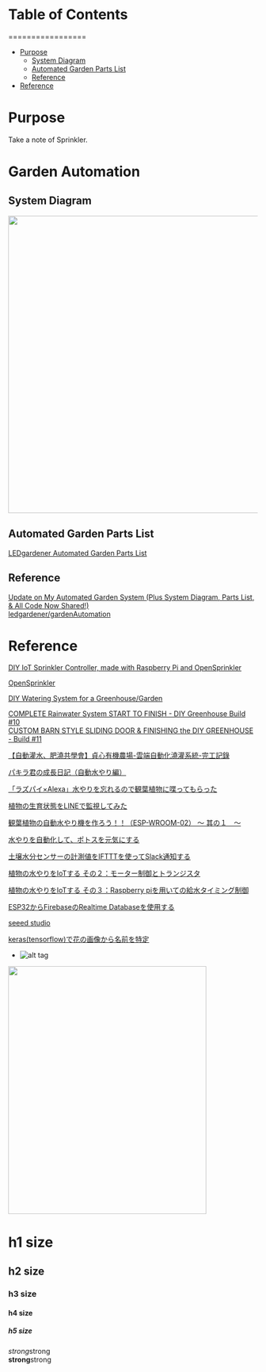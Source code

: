 # Table of Contents
=================

   * [Purpose](#purpose)
      * [System Diagram](#system-diagram)
      * [Automated Garden Parts List](#automated-garden-parts-list)
      * [Reference](#reference)
   * [Reference](#reference-1)


# Purpose  
Take a note of Sprinkler.


# Garden Automation  

## System Diagram 
<img src="system_diagram.png" width="900" height="600">

## Automated Garden Parts List  
[LEDgardener Automated Garden Parts List](https://github.com/ledgardener/gardenAutomation/blob/master/parts_list_with_links.md)  

## Reference  
[Update on My Automated Garden System (Plus System Diagram, Parts List, & All Code Now Shared!)](https://www.youtube.com/watch?v=SMWJXIhill8)  
[ledgardener/gardenAutomation](https://github.com/ledgardener/gardenAutomation)  


# Reference  


[ DIY IoT Sprinkler Controller, made with Raspberry Pi and OpenSprinkler](https://www.youtube.com/watch?v=X8Iwvm6npW0)

[OpenSprinkler](https://opensprinkler.com/products/)

[DIY Watering System for a Greenhouse/Garden](https://www.youtube.com/watch?v=jHNpNjMbkXY)  

[COMPLETE Rainwater System START TO FINISH - DIY Greenhouse Build #10](https://www.youtube.com/watch?v=7NqersxGuVo&list=PLxVjeL1ZEeUpRgsOBB8QrJw3NIGHzXKXP&index=10)  
[CUSTOM BARN STYLE SLIDING DOOR & FINISHING the DIY GREENHOUSE - Build #11](https://www.youtube.com/watch?v=rIPS-4J2lB4&list=PLxVjeL1ZEeUpRgsOBB8QrJw3NIGHzXKXP&index=11)  

[【自動灌水、肥澆共學會】貞心有機農場-雲端自動化澆灌系統-完工記錄](https://www.youtube.com/watch?v=DplN9kIEq5g)  

[パキラ君の成長日記（自動水やり編）](https://qiita.com/yu_uni/items/05de31877008059a534e)

[「ラズパイ×Alexa」水やりを忘れるので観葉植物に喋ってもらった](https://qiita.com/tNakka/items/20da0ac509e4e301d3c8)

[植物の生育状態をLINEで監視してみた](https://qiita.com/kosuke0517lab/items/60d00d7891f877c4a743)

[観葉植物の自動水やり機を作ろう！！（ESP-WROOM-02） 〜 其の１　〜](https://qiita.com/tsunaki/items/670348ccbd92e111eef4)

[水やりを自動化して、ポトスを元気にする](https://qiita.com/G-san/items/7cca79c1e5ffa609dd8b)

[土壌水分センサーの計測値をIFTTTを使ってSlack通知する](https://qiita.com/kaihiro/items/08633791db94c773b93c)

[植物の水やりをIoTする その２：モーター制御とトランジスタ](https://qiita.com/mashino-satoshi/items/583c4f95b23fa6fc5fc0)

[植物の水やりをIoTする その３：Raspberry piを用いての給水タイミング制御](https://qiita.com/mashino-satoshi/items/8403bdbdc214e1682534)

[ESP32からFirebaseのRealtime Databaseを使用する](https://qiita.com/IRumA/items/b99368fe571a7dab3b2e)

[seeed studio](https://www.seeedstudio.com/)

[keras(tensorflow)で花の画像から名前を特定](https://qiita.com/tsunaki/items/608ff3cd941d82cd656b)

* []()
![alt tag]()  
<img src="" width="400" height="500">

# h1 size

## h2 size

### h3 size

#### h4 size

##### h5 size

*strong*strong  
**strong**strong  


